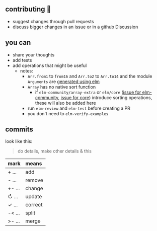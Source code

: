 ## contributing 💙

- suggest changes through pull requests
- discuss bigger changes in an issue or in a github Discussion 

## you can

- share your thoughts
- add tests
- add operations that might be useful
    - notes:
        - `Arr.from1` to `from16` and `Arr.to2` to `Arr.to14` and the module `Arguments` are [generated using elm](generate/src/GenerateForElmBoundedArray.elm)
        - `Array` has no native sort function
            - if `elm-community/array-extra` or `elm/core` ([issue for elm-community](https://github.com/elm-community/array-extra/issues/25), [issue for core](https://github.com/elm/core/issues/1112)) introduce sorting operations, these will also be added here
        - run `elm-review` and `elm-test` before creating a PR
        - you don't need to `elm-verify-examples`

## commits
look like this:
> do details, make other details & this

| mark     | means   |
| :------- | :------ |
| + ...    | add     |
| - ...    | remove  |
| +- ...   | change  |
| ↻ ...    | update  |
| ✓ ...    | correct |
| -< ...   | split   |
| >- ...   | merge   |
